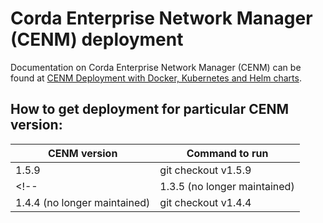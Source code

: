 # Corda Enterprise Network Manager (CENM) deployment

Documentation on Corda Enterprise Network Manager (CENM) can be found at [CENM Deployment with Docker, Kubernetes and Helm charts](https://docs.r3.com/en/platform/corda/1.5/cenm/deployment-kubernetes.html).

## How to get deployment for particular CENM version:

| CENM version                 | Command to run      |
|------------------------------|---------------------|
| 1.5.9                        | git checkout v1.5.9 |
<!-- | 1.3.5 (no longer maintained) | git checkout v1.3.5 |
| 1.4.4 (no longer maintained) | git checkout v1.4.4 | -->
